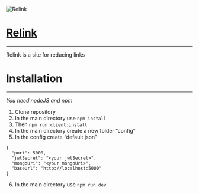 ![Relink](https://user-images.githubusercontent.com/57585370/87189436-12293080-c30a-11ea-8f5d-af98e2913c8a.jpg)

# [Relink](http://relink5.ru)
---
Relink is a site for reducing links

# Installation
---
*You need nodeJS and npm*
1. Clone repository
2. In the main directory use
`npm install`
3. Then
`npm run client:install`
4. In the main directory create a new folder “config”
5. In the config create “default.json”
```
{
  "port": 5000,
  "jwtSecret": "<your jwtSecret>",
  "mongoUri": "<your mongoUri>",
  "baseUrl": "http://localhost:5000"
}
```
6. In the main directory use
`npm run dev`
